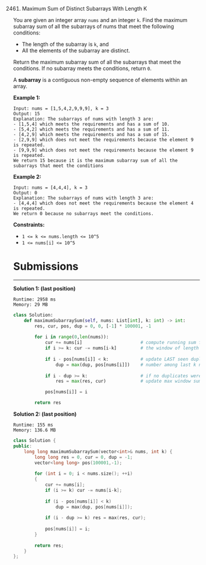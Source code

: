 2461. Maximum Sum of Distinct Subarrays With Length K

You are given an integer array `nums` and an integer `k`. Find the maximum subarray sum of all the subarrays of nums that meet the following conditions:

* The length of the subarray is `k`, and
* All the elements of the subarray are distinct.

Return the maximum subarray sum of all the subarrays that meet the conditions. If no subarray meets the conditions, return `0`.

A **subarray** is a contiguous non-empty sequence of elements within an array.

 

**Example 1:**
```
Input: nums = [1,5,4,2,9,9,9], k = 3
Output: 15
Explanation: The subarrays of nums with length 3 are:
- [1,5,4] which meets the requirements and has a sum of 10.
- [5,4,2] which meets the requirements and has a sum of 11.
- [4,2,9] which meets the requirements and has a sum of 15.
- [2,9,9] which does not meet the requirements because the element 9 is repeated.
- [9,9,9] which does not meet the requirements because the element 9 is repeated.
We return 15 because it is the maximum subarray sum of all the subarrays that meet the conditions
```

**Example 2:**
```
Input: nums = [4,4,4], k = 3
Output: 0
Explanation: The subarrays of nums with length 3 are:
- [4,4,4] which does not meet the requirements because the element 4 is repeated.
We return 0 because no subarrays meet the conditions.
```

**Constraints:**

* `1 <= k <= nums.length <= 10^5`
* `1 <= nums[i] <= 10^5`

# Submissions
---
**Solution 1: (last position)**
```
Runtime: 2958 ms
Memory: 29 MB
```
```python
class Solution:
    def maximumSubarraySum(self, nums: List[int], k: int) -> int:
        res, cur, pos, dup = 0, 0, [-1] * 100001, -1
        
        for i in range(0,len(nums)):
            cur += nums[i]                      # compute running sum for
            if i >= k: cur -= nums[i-k]         # the window of length k
            
            if i - pos[nums[i]] < k:            # update LAST seen duplicate 
                dup = max(dup, pos[nums[i]])    # number among last k numbers
            
            if i - dup >= k:                    # if no duplicates were found
                res = max(res, cur)             # update max window sum

            pos[nums[i]] = i

        return res
```

**Solution 2: (last position)**
```
Runtime: 155 ms
Memory: 136.6 MB
```
```c++
class Solution {
public:
    long long maximumSubarraySum(vector<int>& nums, int k) {
        long long res = 0, cur = 0, dup = -1;
        vector<long long> pos(100001,-1);
        
        for (int i = 0; i < nums.size(); ++i)
        {
            cur += nums[i];
            if (i >= k) cur -= nums[i-k];
            
            if (i - pos[nums[i]] < k)
                dup = max(dup, pos[nums[i]]);
            
            if (i - dup >= k) res = max(res, cur);
            
            pos[nums[i]] = i;
        }
        
        return res;
    }
};
```
